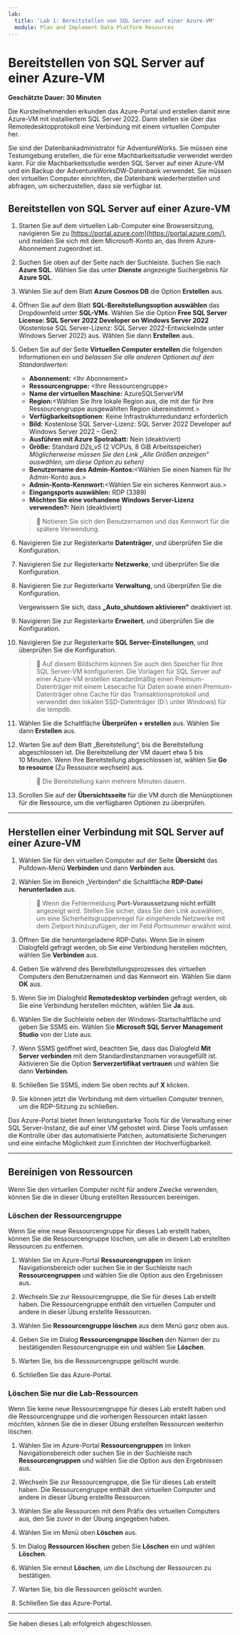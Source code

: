 ```yaml
---
lab:
  title: 'Lab 1: Bereitstellen von SQL Server auf einer Azure-VM'
  module: Plan and Implement Data Platform Resources
---
```


# Bereitstellen von SQL Server auf einer Azure-VM

**Geschätzte Dauer: 30 Minuten**

Die Kursteilnehmenden erkunden das Azure-Portal und erstellen damit eine Azure-VM mit installiertem SQL Server 2022. Dann stellen sie über das Remotedesktopprotokoll eine Verbindung mit einem virtuellen Computer her.

Sie sind der Datenbankadministrator für AdventureWorks. Sie müssen eine Testumgebung erstellen, die für eine Machbarkeitsstudie verwendet werden kann. Für die Machbarkeitsstudie werden SQL Server auf einer Azure-VM und ein Backup der AdventureWorksDW-Datenbank verwendet. Sie müssen den virtuellen Computer einrichten, die Datenbank wiederherstellen und abfragen, um sicherzustellen, dass sie verfügbar ist.

## Bereitstellen von SQL Server auf einer Azure-VM

1. Starten Sie auf dem virtuellen Lab-Computer eine Browsersitzung, navigieren Sie zu [https://portal.azure.com](https://portal.azure.com/), und melden Sie sich mit dem Microsoft-Konto an, das Ihrem Azure-Abonnement zugeordnet ist.

1. Suchen Sie oben auf der Seite nach der Suchleiste. Suchen Sie nach **Azure SQL**. Wählen Sie das unter **Dienste** angezeigte Suchergebnis für **Azure SQL**.

1. Wählen Sie auf dem Blatt **Azure Cosmos DB** die Option **Erstellen** aus.

1. Öffnen Sie auf dem Blatt **SQL-Bereitstellungsoption auswählen** das Dropdownfeld unter **SQL-VMs**. Wählen Sie die Option **Free SQL Server License: SQL Server 2022 Developer on Windows Server 2022** (Kostenlose SQL Server-Lizenz: SQL Server 2022-Entwickelnde unter Windows Server 2022) aus. Wählen Sie dann **Erstellen** aus.

1. Geben Sie auf der Seite **Virtuellen Computer erstellen** die folgenden Informationen ein und *belassen Sie alle anderen Optionen auf den Standardwerten*:

    - **Abonnement:** &lt;Ihr Abonnement&gt;
    - **Ressourcengruppe:** &lt;Ihre Ressourcengruppe&gt;
    - **Name der virtuellen Maschine:** AzureSQLServerVM
    - **Region:**&lt;Wählen Sie Ihre lokale Region aus, die mit der für Ihre Ressourcengruppe ausgewählten Region übereinstimmt.&gt;
    - **Verfügbarkeitsoptionen**: Keine Infrastrukturredundanz erforderlich
    - **Bild:** Kostenlose SQL Server-Lizenz: SQL Server 2022 Developer auf Windows Server 2022 – Gen2
    - **Ausführen mit Azure Spotrabatt:** Nein (deaktiviert)
    - **Größe:** Standard *D2s_v5* (2 VCPUs, 8 GiB Arbeitsspeicher) *Möglicherweise müssen Sie den Link „Alle Größen anzeigen“ auswählen, um diese Option zu sehen)*
    - **Benutzername des Admin-Kontos:**&lt;Wählen Sie einen Namen für Ihr Admin-Konto aus.&gt;
    - **Admin-Konto-Kennwort:**&lt;Wählen Sie ein sicheres Kennwort aus.&gt;
    - **Eingangsports auswählen:** RDP (3389)
    - **Möchten Sie eine vorhandene Windows Server-Lizenz verwenden?:** Nein (deaktiviert)

    > &#128221; Notieren Sie sich den Benutzernamen und das Kennwort für die spätere Verwendung.

1. Navigieren Sie zur Registerkarte **Datenträger**, und überprüfen Sie die Konfiguration.

1. Navigieren Sie zur Registerkarte **Netzwerke**, und überprüfen Sie die Konfiguration.

1. Navigieren Sie zur Registerkarte **Verwaltung**, und überprüfen Sie die Konfiguration.

    Vergewissern Sie sich, dass **„Auto_shutdown aktivieren"** deaktiviert ist.

1. Navigieren Sie zur Registerkarte **Erweitert**, und überprüfen Sie die Konfiguration.

1. Navigieren Sie zur Registerkarte **SQL Server-Einstellungen**, und überprüfen Sie die Konfiguration.

    > &#128221; Auf diesem Bildschirm können Sie auch den Speicher für Ihre SQL Server-VM konfigurieren. Die Vorlagen für SQL Server auf einer Azure-VM erstellen standardmäßig einen Premium-Datenträger mit einem Lesecache für Daten sowie einen Premium-Datenträger ohne Cache für das Transaktionsprotokoll und verwendet den lokalen SSD-Datenträger (D:\ unter Windows) für die tempdb.

1. Wählen Sie die Schaltfläche **Überprüfen + erstellen** aus. Wählen Sie dann **Erstellen** aus.

1. Warten Sie auf dem Blatt „Bereitstellung“, bis die Bereitstellung abgeschlossen ist. Die Bereitstellung der VM dauert etwa 5 bis 10 Minuten. Wenn Ihre Bereitstellung abgeschlossen ist, wählen Sie **Go to resource** (Zu Ressource wechseln) aus.

    > &#128221; Die Bereitstellung kann mehrere Minuten dauern.

1. Scrollen Sie auf der **Übersichtsseite** für die VM durch die Menüoptionen für die Ressource, um die verfügbaren Optionen zu überprüfen.

---

## Herstellen einer Verbindung mit SQL Server auf einer Azure-VM

1. Wählen Sie für den virtuellen Computer auf der Seite **Übersicht** das Pulldown-Menü **Verbinden** und dann **Verbinden** aus.

1. Wählen Sie im Bereich „Verbinden“ die Schaltfläche **RDP-Datei herunterladen** aus.

    > &#128221; Wenn die Fehlermeldung **Port-Voraussetzung nicht erfüllt** angezeigt wird. Stellen Sie sicher, dass Sie den Link auswählen, um eine Sicherheitsgruppenregel für eingehende Netzwerke mit dem Zielport hinzuzufügen, der im Feld *Portnummer* erwähnt wird.

1. Öffnen Sie die heruntergeladene RDP-Datei. Wenn Sie in einem Dialogfeld gefragt werden, ob Sie eine Verbindung herstellen möchten, wählen Sie **Verbinden** aus.

1. Geben Sie während des Bereitstellungsprozesses des virtuellen Computers den Benutzernamen und das Kennwort ein. Wählen Sie dann **OK** aus.

1. Wenn Sie im Dialogfeld **Remotedesktop verbinden** gefragt werden, ob Sie eine Verbindung herstellen möchten, wählen Sie **Ja** aus.

1. Wählen Sie die Suchleiste neben der Windows-Startschaltfläche und geben Sie SSMS ein. Wählen Sie **Microsoft SQL Server Management Studio** von der Liste aus.  

1. Wenn SSMS geöffnet wird, beachten Sie, dass das Dialogfeld **Mit Server verbinden** mit dem Standardinstanznamen vorausgefüllt ist. Aktivieren Sie die Option **Serverzertifikat vertrauen** und wählen Sie dann **Verbinden**.

1. Schließen Sie SSMS, indem Sie oben rechts auf **X** klicken.

1. Sie können jetzt die Verbindung mit dem virtuellen Computer trennen, um die RDP-Sitzung zu schließen.

Das Azure-Portal bietet Ihnen leistungsstarke Tools für die Verwaltung einer SQL Server-Instanz, die auf einer VM gehostet wird. Diese Tools umfassen die Kontrolle über das automatisierte Patchen, automatisierte Sicherungen und eine einfache Möglichkeit zum Einrichten der Hochverfügbarkeit.

---

## Bereinigen von Ressourcen

Wenn Sie den virtuellen Computer nicht für andere Zwecke verwenden, können Sie die in dieser Übung erstellten Ressourcen bereinigen.

### Löschen der Ressourcengruppe

Wenn Sie eine neue Ressourcengruppe für dieses Lab erstellt haben, können Sie die Ressourcengruppe löschen, um alle in diesem Lab erstellten Ressourcen zu entfernen.

1. Wählen Sie im Azure-Portal **Ressourcengruppen** im linken Navigationsbereich oder suchen Sie in der Suchleiste nach **Ressourcengruppen** und wählen Sie die Option aus den Ergebnissen aus.

1. Wechseln Sie zur Ressourcengruppe, die Sie für dieses Lab erstellt haben. Die Ressourcengruppe enthält den virtuellen Computer und andere in dieser Übung erstellte Ressourcen.

1. Wählen Sie **Ressourcengruppe löschen** aus dem Menü ganz oben aus.

1. Geben Sie im Dialog **Ressourcengruppe löschen** den Namen der zu bestätigenden Ressourcengruppe ein und wählen Sie **Löschen**.

1. Warten Sie, bis die Ressourcengruppe gelöscht wurde.

1. Schließen Sie das Azure-Portal.

### Löschen Sie nur die Lab-Ressourcen

Wenn Sie keine neue Ressourcengruppe für dieses Lab erstellt haben und die Ressourcengruppe und die vorherigen Ressourcen intakt lassen möchten, können Sie die in dieser Übung erstellten Ressourcen weiterhin löschen.

1. Wählen Sie im Azure-Portal **Ressourcengruppen** im linken Navigationsbereich oder suchen Sie in der Suchleiste nach **Ressourcengruppen** und wählen Sie die Option aus den Ergebnissen aus.

1. Wechseln Sie zur Ressourcengruppe, die Sie für dieses Lab erstellt haben. Die Ressourcengruppe enthält den virtuellen Computer und andere in dieser Übung erstellte Ressourcen.

1. Wählen Sie alle Ressourcen mit dem Präfix des virtuellen Computers aus, den Sie zuvor in der Übung angegeben haben.

1. Wählen Sie im Menü oben **Löschen** aus.

1. Im Dialog **Ressourcen löschen** geben Sie **Löschen** ein und wählen **Löschen**.

1. Wählen Sie erneut **Löschen**, um die Löschung der Ressourcen zu bestätigen.

1. Warten Sie, bis die Ressourcen gelöscht wurden.

1. Schließen Sie das Azure-Portal.

---

Sie haben dieses Lab erfolgreich abgeschlossen.
